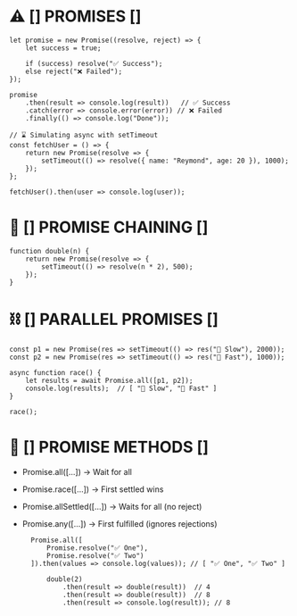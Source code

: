 # ⚠️ [] PROMISES []

    let promise = new Promise((resolve, reject) => {
        let success = true;
    
        if (success) resolve("✅ Success");
        else reject("❌ Failed");
    });
    
    promise
        .then(result => console.log(result))   // ✅ Success
        .catch(error => console.error(error)) // ❌ Failed
        .finally(() => console.log("Done"));
    
    // ⌛ Simulating async with setTimeout
    const fetchUser = () => {
        return new Promise(resolve => {
            setTimeout(() => resolve({ name: "Reymond", age: 20 }), 1000);
        });
    };
    
    fetchUser().then(user => console.log(user));

# 🔄 [] PROMISE CHAINING []

    function double(n) {
        return new Promise(resolve => {
            setTimeout(() => resolve(n * 2), 500);
        });
    }

# ⛓️ [] PARALLEL PROMISES []

    const p1 = new Promise(res => setTimeout(() => res("🐢 Slow"), 2000));
    const p2 = new Promise(res => setTimeout(() => res("🐇 Fast"), 1000));
    
    async function race() {
        let results = await Promise.all([p1, p2]); 
        console.log(results);  // [ "🐢 Slow", "🐇 Fast" ]
    }
    
    race();

# 🧨 [] PROMISE METHODS []

- Promise.all([...]) → Wait for all
- Promise.race([...]) → First settled wins
- Promise.allSettled([...]) → Waits for all (no reject)
- Promise.any([...]) → First fulfilled (ignores rejections)
    
        Promise.all([
            Promise.resolve("✅ One"),
            Promise.resolve("✅ Two")
        ]).then(values => console.log(values)); // [ "✅ One", "✅ Two" ]
            
            double(2)
                .then(result => double(result))  // 4
                .then(result => double(result))  // 8
                .then(result => console.log(result)); // 8

